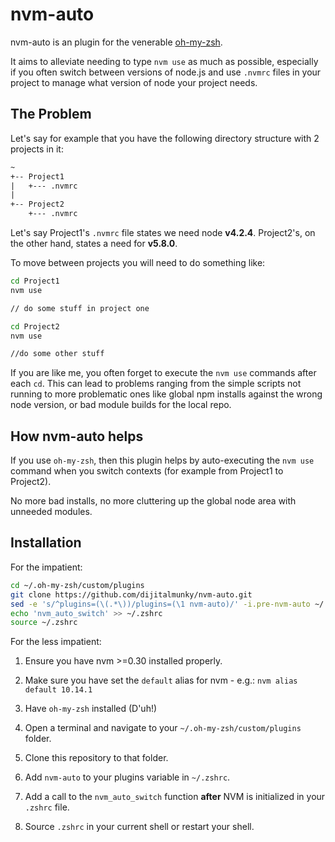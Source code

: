 # nvm-auto

nvm-auto is an plugin for the venerable [oh-my-zsh](http://ohmyz.sh/).

It aims to alleviate needing to type `nvm use` as much as possible, especially
if you often switch between versions of node.js and use `.nvmrc` files in your
project to manage what version of node your project needs.

## The Problem

Let's say for example that you have the following
directory structure with 2 projects in it:

```txt
~
+-- Project1
|   +--- .nvmrc
|
+-- Project2   
    +--- .nvmrc
```

Let's say Project1's `.nvmrc` file states we need node **v4.2.4**.  Project2's,
on the other hand, states a need for **v5.8.0**.

To move between projects you will need to do something like:

```zsh
cd Project1
nvm use

// do some stuff in project one

cd Project2
nvm use

//do some other stuff

```

If you are like me, you often forget to execute the `nvm use` commands after
each `cd`.  This can lead to problems ranging from the simple scripts not
running to more problematic ones like global npm installs against the wrong
node version, or bad module builds for the local repo.

## How nvm-auto helps

If you use `oh-my-zsh`, then this plugin helps by auto-executing the `nvm use`
command when you switch contexts (for example from Project1 to Project2).

No more bad installs, no more cluttering up the global node area with unneeded
modules.

## Installation

For the impatient:

```zsh
cd ~/.oh-my-zsh/custom/plugins
git clone https://github.com/dijitalmunky/nvm-auto.git
sed -e 's/^plugins=(\(.*\))/plugins=(\1 nvm-auto)/' -i.pre-nvm-auto ~/.zshrc
echo 'nvm_auto_switch' >> ~/.zshrc
source ~/.zshrc
```

For the less impatient:

1.  Ensure you have nvm >=0.30 installed properly.

2.  Make sure you have set the `default` alias for nvm - e.g.:
    `nvm alias default 10.14.1`

3.  Have `oh-my-zsh` installed (D'uh!)

4.  Open a terminal and navigate to your `~/.oh-my-zsh/custom/plugins` folder.

5.  Clone this repository to that folder.

6.  Add `nvm-auto` to your plugins variable in `~/.zshrc`.

7.  Add a call to the `nvm_auto_switch` function **after** NVM is initialized in
    your `.zshrc` file.

8.  Source `.zshrc` in your current shell or restart your shell.
